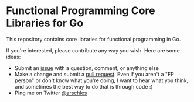 # Functional Programming Core Libraries for Go

This repository contains core libraries for functional programming in Go.

If you're interested, please contribute any way you wish. Here are some ideas:

- Submit an [issue](https://github.com/go-functional/core/issues) with a question, comment, or anything else
- Make a change and submit a [pull request](https://github.com/go-functional/core/pulls). Even if you aren't a "FP person" or don't know what you're doing, I want to hear what you think, and sometimes the best way to do that is through code :)
- Ping me on Twitter [@arschles](https://twitter.com/arschles)
